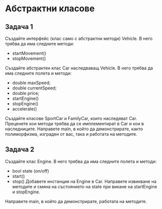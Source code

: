 # Абстрактни класове

## Задача 1
Създайте интерфейс (клас само с абстрактни методи) Vehicle. В него трябва да има следните методи:
- startMovement()
- stopMovement()

Създайте абстрактен клас Car наследваващ Vehicle. В него трябва да има следните полета и методи:
- double maxSpeed;
- double currentSpeed;
- double price;
- startEngine()
- stopEngine()
- accelerate()

Създайте класове SportCar и FamilyCar, които наследяват Car. Преценете кои методи трябва да се имплементират в Car и кои в наследниците.
Направете main, в който да демонстрирате, както полиморфизма, изграден от вас, така и работата на методите.

## Задача 2
Създайте клас Engine. В него трябва да има следните полета и методи:
- bool state (on/off)
- start()
- stop()
Добавете инстанция на Engine в Car. Направете извикване на методите и смяна на състоянието на state при викане на startEngine и stopEngine.

Направете main, в който да демонстрирате, работата на методите.